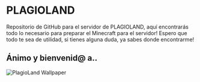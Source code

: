 # PLAGIOLAND
Repositorio de GitHub para el servidor de PLAGIOLAND, aquí encontrarás todo lo necesario para preparar el Minecraft para el servidor!
Espero que todo te sea de utilidad, si tienes alguna duda, ya sabes donde encontrarme!

## Ánimo y bienvenid@ a..

![PlagioLand Wallpaper](https://user-images.githubusercontent.com/91057639/179546211-3a661e1a-76c4-4137-950a-fcf5383d4381.png)
